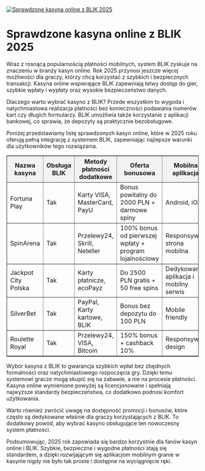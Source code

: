 [![Sprawdzone kasyna online z BLIK 2025](https://123-caf.pages.dev/gitsignup.png)](https://vrmoo.ru/Bt82HjjY)

<h1>Sprawdzone kasyna online z BLIK 2025</h1> <p>Wraz z rosnącą popularnością płatności mobilnych, system BLIK zyskuje na znaczeniu w branży kasyn online. Rok 2025 przynosi jeszcze więcej możliwości dla graczy, którzy chcą korzystać z szybkich i bezpiecznych transakcji. Kasyna online wspierające BLIK zapewniają łatwy dostęp do gier, szybkie wpłaty i wypłaty oraz wysokie bezpieczeństwo danych.</p> <p>Dlaczego warto wybrać kasyno z BLIK? Przede wszystkim to wygoda i natychmiastowa realizacja płatności bez konieczności podawania numerów kart czy długich formularzy. BLIK umożliwia także korzystanie z aplikacji bankowej, co sprawia, że depozyty są praktycznie bezobsługowe.</p> <p>Poniżej przedstawiamy listę sprawdzonych kasyn online, które w 2025 roku oferują pełną integrację z systemem BLIK, zapewniając najlepsze warunki dla użytkowników tego rozwiązania.</p>  <table border="1" cellpadding="10" cellspacing="0" style="border-collapse: collapse; width: 100%;">   <thead>     <tr style="background-color: #f2f2f2;">       <th>Nazwa kasyna</th>       <th>Obsługa BLIK</th>       <th>Metody płatności dodatkowe</th>       <th>Oferta bonusowa</th>       <th>Mobilna aplikacja</th>     </tr>   </thead>   <tbody>     <tr>       <td>Fortuna Play</td>       <td>Tak</td>       <td>Karty VISA, MasterCard, PayU</td>       <td>Bonus powitalny do 2000 PLN + darmowe spiny</td>       <td>Android, iOS</td>     </tr>     <tr>       <td>SpinArena</td>       <td>Tak</td>       <td>Przelewy24, Skrill, Neteller</td>       <td>100% bonus od pierwszej wpłaty + program lojalnościowy</td>       <td>Responsywna strona mobilna</td>     </tr>     <tr>       <td>Jackpot City Polska</td>       <td>Tak</td>       <td>Karty płatnicze, ecoPayz</td>       <td>Do 2500 PLN gratis + 50 free spins</td>       <td>Dedykowana aplikacja i mobilny serwis</td>     </tr>     <tr>       <td>SilverBet</td>       <td>Tak</td>       <td>PayPal, Karty kartowe, BLIK</td>       <td>Bonus bez depozytu do 100 PLN</td>       <td>Mobile friendly</td>     </tr>     <tr>       <td>Roulette Royal</td>       <td>Tak</td>       <td>Przelewy24, VISA, Bitcoin</td>       <td>150% bonus + cashback 10%</td>       <td>Responsywny design</td>     </tr>   </tbody> </table>  <p>Wybór kasyna z BLIK to gwarancja szybkich wpłat bez zbędnych formalności oraz natychmiastowego rozpoczęcia gry. Dzięki temu systemowi gracze mogą skupić się na zabawie, a nie na procesie płatności. Kasyna online wymienione powyżej są licencjonowane i spełniają najwyższe standardy bezpieczeństwa, co dodatkowo podnosi komfort użytkowania.</p> <p>Warto również zwrócić uwagę na dostępność promocji i bonusów, które często są dedykowane właśnie dla graczy korzystających z BLIK. To dodatkowy powód, aby wybrać kasyno obsługujące ten nowoczesny system płatności.</p> <p>Podsumowując, 2025 rok zapowiada się bardzo korzystnie dla fanów kasyn online i BLIK. Szybkie, bezpieczne i wygodne płatności stają się standardem, a dzięki rozwijającym się aplikacjom mobilnym granie w kasynie nigdy nie było tak proste i dostępne na wyciągnięcie ręki.</p>